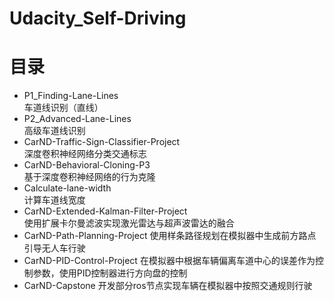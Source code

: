# Udacity_Self-Driving
# 目录
* P1_Finding-Lane-Lines  
车道线识别（直线）
* P2_Advanced-Lane-Lines  
高级车道线识别
* CarND-Traffic-Sign-Classifier-Project  
深度卷积神经网络分类交通标志
* CarND-Behavioral-Cloning-P3  
基于深度卷积神经网络的行为克隆  
* Calculate-lane-width  
计算车道线宽度  
* CarND-Extended-Kalman-Filter-Project  
使用扩展卡尔曼滤波实现激光雷达与超声波雷达的融合  
* CarND-Path-Planning-Project
使用样条路径规划在模拟器中生成前方路点引导无人车行驶
* CarND-PID-Control-Project
在模拟器中根据车辆偏离车道中心的误差作为控制参数，使用PID控制器进行方向盘的控制
* CarND-Capstone
开发部分ros节点实现车辆在模拟器中按照交通规则行驶
